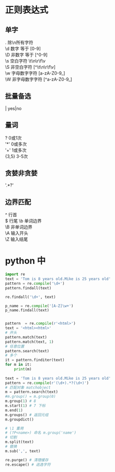 # 正则表达式
## 单字
. 除\n所有字符  
\d 数字 等于 [0-9]  
\D 非数字 等于 [^0-9]  
\s 空白字符 \t\n\r\f\v  
\S 非空白字符 [^\t\n\r\f\v]  
\w 字母数字字符 [a-zA-Z0-9_]  
\W 非字母数字字符 [^a-zA-Z0-9_]

## 批量备选
| yes|no  

## 量词
? 0或1次  
'*' 0或多次  
'+' 1或多次  
{3,5} 3-5次  
## 贪婪非贪婪
'.*?'
## 边界匹配
^ 行首  
$ 行尾
\b 单词边界  
\B 非单词边界  
\A 输入开头  
\Z 输入结尾 

# python 中
```python
import re
text = 'Tom is 8 years old.Mike is 25 years old'
pattern = re.compile('\d+')
pattern.findall(text)

re.findall('\d+', text)

p_name = re.compile('[A-Z]\w+')
p_name.findall(text)


pattern  = re.compile(r'<html>')
text = '<html><html>'
# 开头
pattern.match(text)
pattern.match(text, 1)
# 任意位置
pattern.search(text)
# 多个
it = pattern.finditer(text)
for m in it:
    print(m)
    
text = 'Tom is 8 years old.Mike is 25 years old'    
pattern = re.compile(r'(\d+).*?(\d+)')
# 匹配对象 matchobject
m = pattern.search(text)
#m.group() = m.group(0)
m.group(1) # 8
m.start(1) # 7 下标
m.end(1)
m.groups() # 返回元组
m.groupdict()

# \1 重用
# (?P<name>) 命名 m.group('name')
# 切割
m.split(text)
# 替换
m.sub(',', text)

re.purge() # 清理缓存
re.escape() # 逃逸字符
```

